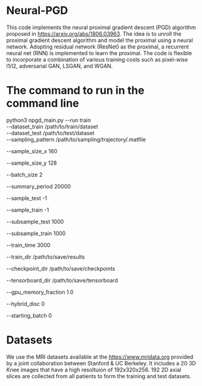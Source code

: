 # Neural-PGD
This code implements the neural proximal gradient descent (PGD) algorithm proposed in https://arxiv.org/abs/1806.03963. The idea is to unroll the proximal gradient descent algorithm and model the proximal using a neural network. Adopting residual network (ResNet) as the proximal, a recurrent neural net (RNN) is implemented to learn the proximal. The code is flexible to incorporate a combination of various training costs such as pixel-wise l1/l2, adversarial GAN, LSGAN, and WGAN. 

# The command to run in the command line

python3 npgd_main.py 
--run train            
--dataset_train /path/to/train/dataset            
--dataset_test /path/to/test/dataset           
--sampling_pattern /path/to/sampling/trajectory/.matfile           

--sample_size_x 160

--sample_size_y 128

--batch_size 2

--summary_period 20000

--sample_test -1

--sample_train -1

--subsample_test 1000

--subsample_train 1000

--train_time 3000

--train_dir /path/to/save/results

--checkpoint_dir /path/to/save/checkpoints

--tensorboard_dir /path/to/save/tensorboard

--gpu_memory_fraction 1.0

--hybrid_disc 0

--starting_batch 0


# Datasets

We use the MRI datasets available at the https://www.mridata.org provided by a joint collaboration between Stanford & UC Berkeley. It includes a 20 3D Knee images that have a high resoltuion of 192x320x256. 192 2D axial slices are collected from all patients to form the training and test datasets. 
